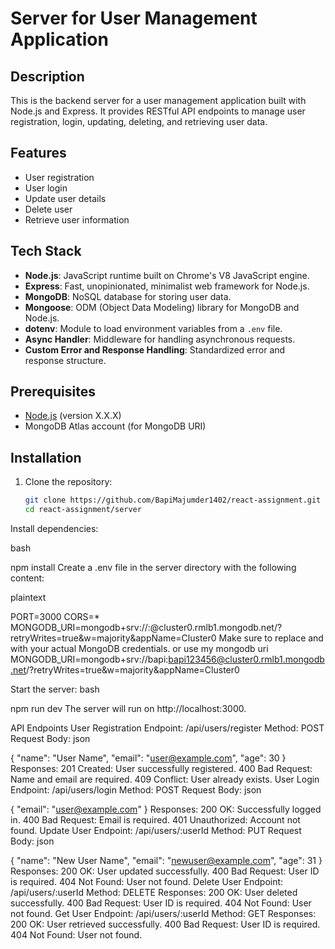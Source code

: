 # Server for User Management Application

## Description

This is the backend server for a user management application built with Node.js and Express. It provides RESTful API endpoints to manage user registration, login, updating, deleting, and retrieving user data.

## Features

- User registration
- User login
- Update user details
- Delete user
- Retrieve user information

## Tech Stack

- **Node.js**: JavaScript runtime built on Chrome's V8 JavaScript engine.
- **Express**: Fast, unopinionated, minimalist web framework for Node.js.
- **MongoDB**: NoSQL database for storing user data.
- **Mongoose**: ODM (Object Data Modeling) library for MongoDB and Node.js.
- **dotenv**: Module to load environment variables from a `.env` file.
- **Async Handler**: Middleware for handling asynchronous requests.
- **Custom Error and Response Handling**: Standardized error and response structure.

## Prerequisites

- [Node.js](https://nodejs.org/) (version X.X.X)
- MongoDB Atlas account (for MongoDB URI)

## Installation

1. Clone the repository:

   ```bash
   git clone https://github.com/BapiMajumder1402/react-assignment.git
   cd react-assignment/server
Install dependencies:

bash
  
npm install
Create a .env file in the server directory with the following content:

plaintext
  
PORT=3000
CORS=*
MONGODB_URI=mongodb+srv://<username>:<password>@cluster0.rmlb1.mongodb.net/?retryWrites=true&w=majority&appName=Cluster0
Make sure to replace <username> and <password> with your actual MongoDB credentials.
or 
use my mongodb uri
MONGODB_URI=mongodb+srv://bapi:bapi123456@cluster0.rmlb1.mongodb.net/?retryWrites=true&w=majority&appName=Cluster0

Start the server:
bash
  
npm run dev
The server will run on http://localhost:3000.

API Endpoints
User Registration
Endpoint: /api/users/register
Method: POST
Request Body:
json
  
{
    "name": "User Name",
    "email": "user@example.com",
    "age": 30
}
Responses:
201 Created: User successfully registered.
400 Bad Request: Name and email are required.
409 Conflict: User already exists.
User Login
Endpoint: /api/users/login
Method: POST
Request Body:
json
  
{
    "email": "user@example.com"
}
Responses:
200 OK: Successfully logged in.
400 Bad Request: Email is required.
401 Unauthorized: Account not found.
Update User
Endpoint: /api/users/:userId
Method: PUT
Request Body:
json
  
{
    "name": "New User Name",
    "email": "newuser@example.com",
    "age": 31
}
Responses:
200 OK: User updated successfully.
400 Bad Request: User ID is required.
404 Not Found: User not found.
Delete User
Endpoint: /api/users/:userId
Method: DELETE
Responses:
200 OK: User deleted successfully.
400 Bad Request: User ID is required.
404 Not Found: User not found.
Get User
Endpoint: /api/users/:userId
Method: GET
Responses:
200 OK: User retrieved successfully.
400 Bad Request: User ID is required.
404 Not Found: User not found.